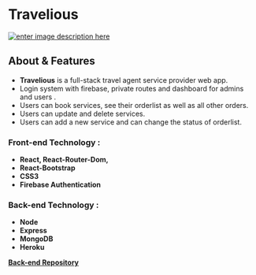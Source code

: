 # Travelious

[![enter image description here](https://i.ibb.co/Lkh1cXT/image-1.png)](https://travelious-react.web.app/)

## About & Features

-  **Travelious** is a full-stack travel agent service provider web app.
-  Login system with firebase, private routes and dashboard for admins and users .
-  Users can book services, see their orderlist as well as all other orders.
-  Users can update and delete services.
-  Users can add a new service and can change the status of orderlist.

### Front-end Technology :

-  **React, React-Router-Dom,**
-  **React-Bootstrap**
-  **CSS3**
-  **Firebase Authentication**

### Back-end Technology :

-  **Node**
-  **Express**
-  **MongoDB**
-  **Heroku**

**[Back-end Repository](https://github.com/bakhtiarabid/Travelious-Backend)**
